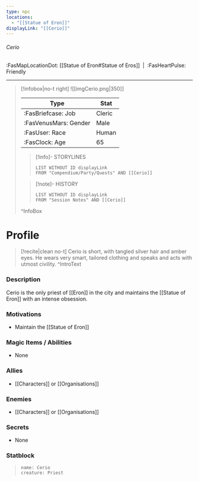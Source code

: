 ```yaml
---
type: npc
locations:
  - "[[Statue of Eron]]"
displayLink: "[[Cerio]]"
---
```

###### Cerio
<span class="sub2">:FasMapLocationDot: [[Statue of Eron#Statue of Eros]]&nbsp;&nbsp;|&nbsp;&nbsp;:FasHeartPulse: Friendly </span>
___

> [!infobox|no-t right]
> ![[imgCerio.png|350]]
>
> | Type | Stat |
> | ---- | ---- |
> | :FasBriefcase: Job |  Cleric |
> | :FasVenusMars: Gender | Male |
> | :FasUser: Race | Human |
> | :FasClock: Age | 65 |
>
>> [!info]- STORYLINES
>>```dataview
>>LIST WITHOUT ID displayLink
>>FROM "Compendium/Party/Quests" AND [[Cerio]]
>
>>[!note]- HISTORY
>>```dataview
>>LIST WITHOUT ID displayLink
>>FROM "Session Notes" AND [[Cerio]]
>
>^InfoBox

# Profile

> [!recite|clean no-t]
>	Cerio is short, with tangled silver hair and amber eyes. He wears very smart, tailored clothing and speaks and acts with utmost civility.
>^IntroText

### Description
Cerio is the only priest of [[Eron]] in the city and maintains the [[Statue of Eron]] with an intense obsession.

### Motivations
- Maintain the [[Statue of Eron]]

### Magic Items / Abilities
- None

### Allies
- [[Characters]] or [[Organisations]]

### Enemies
- [[Characters]] or [[Organisations]]

### Secrets
- None

### Statblock
> ```statblock
> name: Cerio
> creature: Priest